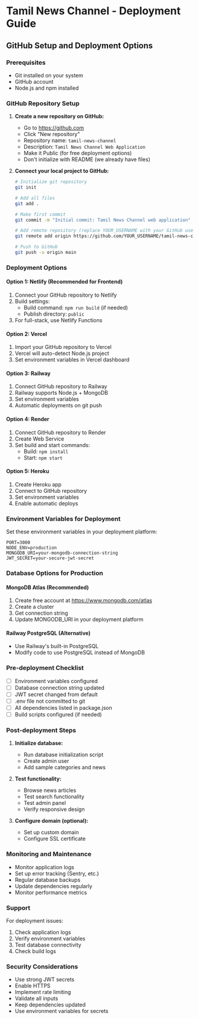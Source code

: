# Tamil News Channel - Deployment Guide

## GitHub Setup and Deployment Options

### Prerequisites
- Git installed on your system
- GitHub account
- Node.js and npm installed

### GitHub Repository Setup

1. **Create a new repository on GitHub:**
   - Go to https://github.com
   - Click "New repository"
   - Repository name: `tamil-news-channel`
   - Description: `Tamil News Channel Web Application`
   - Make it Public (for free deployment options)
   - Don't initialize with README (we already have files)

2. **Connect your local project to GitHub:**
   ```bash
   # Initialize git repository
   git init
   
   # Add all files
   git add .
   
   # Make first commit
   git commit -m "Initial commit: Tamil News Channel web application"
   
   # Add remote repository (replace YOUR_USERNAME with your GitHub username)
   git remote add origin https://github.com/YOUR_USERNAME/tamil-news-channel.git
   
   # Push to GitHub
   git push -u origin main
   ```

### Deployment Options

#### Option 1: Netlify (Recommended for Frontend)
1. Connect your GitHub repository to Netlify
2. Build settings:
   - Build command: `npm run build` (if needed)
   - Publish directory: `public`
3. For full-stack, use Netlify Functions

#### Option 2: Vercel
1. Import your GitHub repository to Vercel
2. Vercel will auto-detect Node.js project
3. Set environment variables in Vercel dashboard

#### Option 3: Railway
1. Connect GitHub repository to Railway
2. Railway supports Node.js + MongoDB
3. Set environment variables
4. Automatic deployments on git push

#### Option 4: Render
1. Connect GitHub repository to Render
2. Create Web Service
3. Set build and start commands:
   - Build: `npm install`
   - Start: `npm start`

#### Option 5: Heroku
1. Create Heroku app
2. Connect to GitHub repository
3. Set environment variables
4. Enable automatic deploys

### Environment Variables for Deployment

Set these environment variables in your deployment platform:

```env
PORT=3000
NODE_ENV=production
MONGODB_URI=your-mongodb-connection-string
JWT_SECRET=your-secure-jwt-secret
```

### Database Options for Production

#### MongoDB Atlas (Recommended)
1. Create free account at https://www.mongodb.com/atlas
2. Create a cluster
3. Get connection string
4. Update MONGODB_URI in your deployment platform

#### Railway PostgreSQL (Alternative)
- Use Railway's built-in PostgreSQL
- Modify code to use PostgreSQL instead of MongoDB

### Pre-deployment Checklist

- [ ] Environment variables configured
- [ ] Database connection string updated
- [ ] JWT secret changed from default
- [ ] .env file not committed to git
- [ ] All dependencies listed in package.json
- [ ] Build scripts configured (if needed)

### Post-deployment Steps

1. **Initialize database:**
   - Run database initialization script
   - Create admin user
   - Add sample categories and news

2. **Test functionality:**
   - Browse news articles
   - Test search functionality
   - Test admin panel
   - Verify responsive design

3. **Configure domain (optional):**
   - Set up custom domain
   - Configure SSL certificate

### Monitoring and Maintenance

- Monitor application logs
- Set up error tracking (Sentry, etc.)
- Regular database backups
- Update dependencies regularly
- Monitor performance metrics

### Support

For deployment issues:
1. Check application logs
2. Verify environment variables
3. Test database connectivity
4. Check build logs

### Security Considerations

- Use strong JWT secrets
- Enable HTTPS
- Implement rate limiting
- Validate all inputs
- Keep dependencies updated
- Use environment variables for secrets
